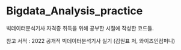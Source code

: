 # Bigdata_Analysis_practice

빅데이터분석기사 자격증 취득을 위해 공부한 시절에 작성한 코드들.

참고 서적 : 2022 공개적 빅데이터분석기사 실기 (김원표 저, 와이즈인컴퍼니)
